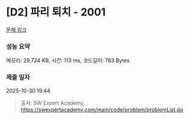 # [D2] 파리 퇴치 - 2001 

[문제 링크](https://swexpertacademy.com/main/code/problem/problemDetail.do?contestProbId=AV5PzOCKAigDFAUq) 

### 성능 요약

메모리: 29,724 KB, 시간: 113 ms, 코드길이: 783 Bytes

### 제출 일자

2025-10-30 19:44



> 출처: SW Expert Academy, https://swexpertacademy.com/main/code/problem/problemList.do